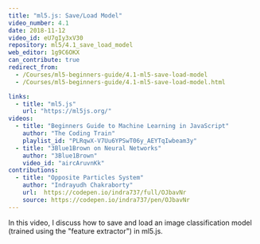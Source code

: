 ```yaml
---
title: "ml5.js: Save/Load Model"
video_number: 4.1
date: 2018-11-12
video_id: eU7gIy3xV30
repository: ml5/4.1_save_load_model
web_editor: 1g9C6OKX
can_contribute: true
redirect_from:
  - /Courses/ml5-beginners-guide/4.1-ml5-save-load-model
  - /Courses/ml5-beginners-guide/4.1-ml5-save-load-model.html

links:
  - title: "ml5.js"
    url: "https://ml5js.org/"
videos:
  - title: "Beginners Guide to Machine Learning in JavaScript"
    author: "The Coding Train"
    playlist_id: "PLRqwX-V7Uu6YPSwT06y_AEYTqIwbeam3y"
  - title: "3Blue1Brown on Neural Networks"
    author: "3Blue1Brown"
    video_id: "aircAruvnKk"
contributions:
  - title: "Opposite Particles System"
    author: "Indrayudh Chakraborty"
    url:  https://codepen.io/indra737/full/OJbavNr
    source: https://codepen.io/indra737/pen/OJbavNr
---
```


In this video, I discuss how to save and load an image classification model (trained using the "feature extractor") in ml5.js.
